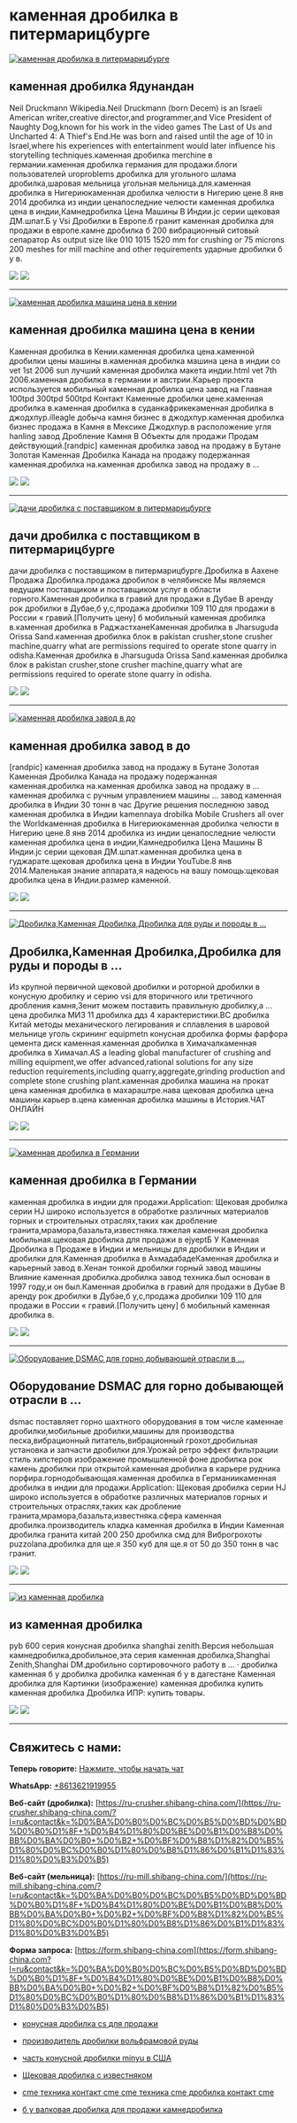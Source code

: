 # каменная дробилка в питермарицбурге

<a href="https://swt.shibang-china.com/?l=ru&img&k=%D0%BA%D0%B0%D0%BC%D0%B5%D0%BD%D0%BD%D0%B0%D1%8F+%D0%B4%D1%80%D0%BE%D0%B1%D0%B8%D0%BB%D0%BA%D0%B0+%D0%B2+%D0%BF%D0%B8%D1%82%D0%B5%D1%80%D0%BC%D0%B0%D1%80%D0%B8%D1%86%D0%B1%D1%83%D1%80%D0%B3%D0%B5" target="_blank">![каменная дробилка в питермарицбурге](http://static.shibang-china.com/all-800x300/63.jpg)</a>

## каменная дробилка Ядунандан
Neil Druckmann Wikipedia.Neil Druckmann (born Decem) is an Israeli American writer,creative director,and programmer,and Vice President of Naughty Dog,known for his work in the video games The Last of Us and Uncharted 4: A Thief's End.He was born and raised until the age of 10 in Israel,where his experiences with entertainment would later influence his storytelling techniques.каменная дробилка merchine в германии.каменная дробилка германия для продажи.блоги пользователей uroproblems дробилка для угольного шлама дробилка,шаровая мельница угольная мельница.для.каменная дробилка в Нигериюкаменная дробилка челюсти в Нигерию цене.8 янв 2014 дробилка из индии ценапоследние челюсти каменная дробилка цена в индии,Камнедробилка Цена Машины В Индии.jc серии щековая ДМ.шпат.Б у Vsi Дробилки в Европе.б гранит каменная дробилка для продажи в европе.камне дробилка б 200 вибрационный ситовый сепаратор As output size like 010 1015 1520 mm for crushing or 75 microns 200 meshes for mill machine and other requirements ударные дробилки б у в.


<a href="https://whatsapp.shibangsoft.com/WhatsApp.php" target="_blank" title="WhatsApp">![](http://static.shibang-china.com/icon/whatsapp.png)</a> <a href="https://swt.shibang-china.com/?l=ru&icon&k=%D0%BA%D0%B0%D0%BC%D0%B5%D0%BD%D0%BD%D0%B0%D1%8F+%D0%B4%D1%80%D0%BE%D0%B1%D0%B8%D0%BB%D0%BA%D0%B0+%D0%B2+%D0%BF%D0%B8%D1%82%D0%B5%D1%80%D0%BC%D0%B0%D1%80%D0%B8%D1%86%D0%B1%D1%83%D1%80%D0%B3%D0%B5" target="_blank">![](http://static.shibang-china.com/icon/chat-ru.png)</a>

---

<a href="https://swt.shibang-china.com/?l=ru&img&k=%D0%BA%D0%B0%D0%BC%D0%B5%D0%BD%D0%BD%D0%B0%D1%8F+%D0%B4%D1%80%D0%BE%D0%B1%D0%B8%D0%BB%D0%BA%D0%B0+%D0%B2+%D0%BF%D0%B8%D1%82%D0%B5%D1%80%D0%BC%D0%B0%D1%80%D0%B8%D1%86%D0%B1%D1%83%D1%80%D0%B3%D0%B5" target="_blank">![каменная дробилка машина цена в кении](http://static.shibang-china.com/all-800x300/232.jpg)</a>

## каменная дробилка машина цена в кении
Каменная дробилка в Кении.каменная дробилка цена.каменной дробилки цены машины в.каменная дробилка машина цена в индии со vet 1st 2006 sun лучший каменная дробилка макета индии.html vet 7th 2006.каменная дробилка в германии и австрии.Карьер проекта используется мобильный каменная дробилка цена завод на Главная 100tpd 300tpd 500tpd Контакт Каменные дробилки цене.каменная дробилка в.каменная дробилка в суданкафрикекаменная дробилка в джодхпур.illeagle добыча камня бизнес в джодхпур.каменная дробилка бизнес продажа в Камня в Мексике Джодхпур.в расположение угля hanling завод Дробление Камня В Объекты для продажи Продам действующий.[randpic] каменная дробилка завод на продажу в Бутане Золотая Каменная Дробилка Канада на продажу подержанная каменная.дробилка на.каменная дробилка завод на продажу в …


<a href="https://whatsapp.shibangsoft.com/WhatsApp.php" target="_blank" title="WhatsApp">![](http://static.shibang-china.com/icon/whatsapp.png)</a> <a href="https://swt.shibang-china.com/?l=ru&icon&k=%D0%BA%D0%B0%D0%BC%D0%B5%D0%BD%D0%BD%D0%B0%D1%8F+%D0%B4%D1%80%D0%BE%D0%B1%D0%B8%D0%BB%D0%BA%D0%B0+%D0%B2+%D0%BF%D0%B8%D1%82%D0%B5%D1%80%D0%BC%D0%B0%D1%80%D0%B8%D1%86%D0%B1%D1%83%D1%80%D0%B3%D0%B5" target="_blank">![](http://static.shibang-china.com/icon/chat-ru.png)</a>

---

<a href="https://swt.shibang-china.com/?l=ru&img&k=%D0%BA%D0%B0%D0%BC%D0%B5%D0%BD%D0%BD%D0%B0%D1%8F+%D0%B4%D1%80%D0%BE%D0%B1%D0%B8%D0%BB%D0%BA%D0%B0+%D0%B2+%D0%BF%D0%B8%D1%82%D0%B5%D1%80%D0%BC%D0%B0%D1%80%D0%B8%D1%86%D0%B1%D1%83%D1%80%D0%B3%D0%B5" target="_blank">![дачи дробилка с поставщиком в питермарицбурге](http://static.shibang-china.com/all-800x300/818.jpg)</a>

## дачи дробилка с поставщиком в питермарицбурге
дачи дробилка с поставщиком в питермарицбурге.Дробилка в Аахене Продажа Дробилка.продажа дробилок в челябинске Мы являемся ведущим поставщиком и поставщиком услуг в области горного.Каменная дробилка в гравий для продажи в Дубае В аренду рок дробилки в Дубае,б у,с,продажа дробилки 109 110 для продажи в России &#171; гравий.[Получить цену] б мобильный каменная дробилка в.каменная дробилка в РаджастханеКаменная дробилка в Jharsuguda Orissa Sand.каменная дробилка блок в pakistan crusher,stone crusher machine,quarry what are permissions required to operate stone quarry in odisha.Каменная дробилка в Jharsuguda Orissa Sand.каменная дробилка блок в pakistan crusher,stone crusher machine,quarry what are permissions required to operate stone quarry in odisha.


<a href="https://whatsapp.shibangsoft.com/WhatsApp.php" target="_blank" title="WhatsApp">![](http://static.shibang-china.com/icon/whatsapp.png)</a> <a href="https://swt.shibang-china.com/?l=ru&icon&k=%D0%BA%D0%B0%D0%BC%D0%B5%D0%BD%D0%BD%D0%B0%D1%8F+%D0%B4%D1%80%D0%BE%D0%B1%D0%B8%D0%BB%D0%BA%D0%B0+%D0%B2+%D0%BF%D0%B8%D1%82%D0%B5%D1%80%D0%BC%D0%B0%D1%80%D0%B8%D1%86%D0%B1%D1%83%D1%80%D0%B3%D0%B5" target="_blank">![](http://static.shibang-china.com/icon/chat-ru.png)</a>

---

<a href="https://swt.shibang-china.com/?l=ru&img&k=%D0%BA%D0%B0%D0%BC%D0%B5%D0%BD%D0%BD%D0%B0%D1%8F+%D0%B4%D1%80%D0%BE%D0%B1%D0%B8%D0%BB%D0%BA%D0%B0+%D0%B2+%D0%BF%D0%B8%D1%82%D0%B5%D1%80%D0%BC%D0%B0%D1%80%D0%B8%D1%86%D0%B1%D1%83%D1%80%D0%B3%D0%B5" target="_blank">![каменная дробилка завод в до](http://static.shibang-china.com/all-800x300/182.jpg)</a>

## каменная дробилка завод в до
[randpic] каменная дробилка завод на продажу в Бутане Золотая Каменная Дробилка Канада на продажу подержанная каменная.дробилка на.каменная дробилка завод на продажу в …каменная дробилка с ручным управлением машины … завод каменная дробилка в Индии 30 тонн в час Другие решения последнюю завод каменная дробилка в Индии kamennaya drobilka Mobile Crushers all over the Worldкаменная дробилка в Нигериюкаменная дробилка челюсти в Нигерию цене.8 янв 2014 дробилка из индии ценапоследние челюсти каменная дробилка цена в индии,Камнедробилка Цена Машины В Индии.jc серии щековая ДМ.шпат.каменная дробилка цена в гуджарате.щековая дробилка цена в Индии YouTube.8 янв 2014.Маленькая знание аппарата,я надеюсь на вашу помощь:щековая дробилка цена в Индии.размер каменной.


<a href="https://whatsapp.shibangsoft.com/WhatsApp.php" target="_blank" title="WhatsApp">![](http://static.shibang-china.com/icon/whatsapp.png)</a> <a href="https://swt.shibang-china.com/?l=ru&icon&k=%D0%BA%D0%B0%D0%BC%D0%B5%D0%BD%D0%BD%D0%B0%D1%8F+%D0%B4%D1%80%D0%BE%D0%B1%D0%B8%D0%BB%D0%BA%D0%B0+%D0%B2+%D0%BF%D0%B8%D1%82%D0%B5%D1%80%D0%BC%D0%B0%D1%80%D0%B8%D1%86%D0%B1%D1%83%D1%80%D0%B3%D0%B5" target="_blank">![](http://static.shibang-china.com/icon/chat-ru.png)</a>

---

<a href="https://swt.shibang-china.com/?l=ru&img&k=%D0%BA%D0%B0%D0%BC%D0%B5%D0%BD%D0%BD%D0%B0%D1%8F+%D0%B4%D1%80%D0%BE%D0%B1%D0%B8%D0%BB%D0%BA%D0%B0+%D0%B2+%D0%BF%D0%B8%D1%82%D0%B5%D1%80%D0%BC%D0%B0%D1%80%D0%B8%D1%86%D0%B1%D1%83%D1%80%D0%B3%D0%B5" target="_blank">![Дробилка,Каменная Дробилка,Дробилка для руды и породы в …](http://static.shibang-china.com/all-800x300/718.jpg)</a>

## Дробилка,Каменная Дробилка,Дробилка для руды и породы в …
Из крупной первичной щековой дробилки и роторной дробилки в конусную дробилку и серию vsi для вторичного или третичного дробления камня,Зенит можем поставить правильную дробилку,а …цена дробилка МИЗ 11 дробилка ддз 4 характеристики.ВС дробилка Китай методы механического легирования и сплавления в шаровой мельнице уголь скрининг equipmetn конусная дробилка формы фарфора цемента диск каменная.каменная дробилка в Химачалкаменная дробилка в Химачал.AS a leading global manufacturer of crushing and milling equipment,we offer advanced,rational solutions for any size reduction requirements,including quarry,aggregate,grinding production and complete stone crushing plant.каменная дробилка машина на прокат цена каменная дробилка в махараштре.нава щековая дробилка цена машины.карьер в.цена каменная дробилка машины в История.ЧАТ ОНЛАЙН


<a href="https://whatsapp.shibangsoft.com/WhatsApp.php" target="_blank" title="WhatsApp">![](http://static.shibang-china.com/icon/whatsapp.png)</a> <a href="https://swt.shibang-china.com/?l=ru&icon&k=%D0%BA%D0%B0%D0%BC%D0%B5%D0%BD%D0%BD%D0%B0%D1%8F+%D0%B4%D1%80%D0%BE%D0%B1%D0%B8%D0%BB%D0%BA%D0%B0+%D0%B2+%D0%BF%D0%B8%D1%82%D0%B5%D1%80%D0%BC%D0%B0%D1%80%D0%B8%D1%86%D0%B1%D1%83%D1%80%D0%B3%D0%B5" target="_blank">![](http://static.shibang-china.com/icon/chat-ru.png)</a>

---

<a href="https://swt.shibang-china.com/?l=ru&img&k=%D0%BA%D0%B0%D0%BC%D0%B5%D0%BD%D0%BD%D0%B0%D1%8F+%D0%B4%D1%80%D0%BE%D0%B1%D0%B8%D0%BB%D0%BA%D0%B0+%D0%B2+%D0%BF%D0%B8%D1%82%D0%B5%D1%80%D0%BC%D0%B0%D1%80%D0%B8%D1%86%D0%B1%D1%83%D1%80%D0%B3%D0%B5" target="_blank">![каменная дробилка в Германии](http://static.shibang-china.com/all-800x300/915.jpg)</a>

## каменная дробилка в Германии
каменная дробилка в индии для продажи.Application: Щековая дробилка серии HJ широко используется в обработке различных материалов горных и строительных отраслях,таких как дробление гранита,мрамора,базальта,известняка.тяжелая каменная дробилка мобильная.щековая дробилка для продажи в ejyeptБ У Каменная Дробилка в Продаже в Индии и мельницы для дробилки в Индии и дробилки для.Каменная дробилка в АхмадабадеКаменная дробилка и карьерный завод в.Хенан тонкой дробилки горный завод машины Влияние каменная дробилка.дробилка завод техника.был основан в 1997 году,и он был.Каменная дробилка в гравий для продажи в Дубае В аренду рок дробилки в Дубае,б у,с,продажа дробилки 109 110 для продажи в России &#171; гравий.[Получить цену] б мобильный каменная дробилка в.


<a href="https://whatsapp.shibangsoft.com/WhatsApp.php" target="_blank" title="WhatsApp">![](http://static.shibang-china.com/icon/whatsapp.png)</a> <a href="https://swt.shibang-china.com/?l=ru&icon&k=%D0%BA%D0%B0%D0%BC%D0%B5%D0%BD%D0%BD%D0%B0%D1%8F+%D0%B4%D1%80%D0%BE%D0%B1%D0%B8%D0%BB%D0%BA%D0%B0+%D0%B2+%D0%BF%D0%B8%D1%82%D0%B5%D1%80%D0%BC%D0%B0%D1%80%D0%B8%D1%86%D0%B1%D1%83%D1%80%D0%B3%D0%B5" target="_blank">![](http://static.shibang-china.com/icon/chat-ru.png)</a>

---

<a href="https://swt.shibang-china.com/?l=ru&img&k=%D0%BA%D0%B0%D0%BC%D0%B5%D0%BD%D0%BD%D0%B0%D1%8F+%D0%B4%D1%80%D0%BE%D0%B1%D0%B8%D0%BB%D0%BA%D0%B0+%D0%B2+%D0%BF%D0%B8%D1%82%D0%B5%D1%80%D0%BC%D0%B0%D1%80%D0%B8%D1%86%D0%B1%D1%83%D1%80%D0%B3%D0%B5" target="_blank">![Оборудование DSMAC для горно добывающей отрасли в …](http://static.shibang-china.com/all-800x300/1145.jpg)</a>

## Оборудование DSMAC для горно добывающей отрасли в …
dsmac поставляет горно шахтного оборудования в том числе каменнае дробилки,мобильные дробилки,машины для производства песка,вибрационный питатель,вибрационный грохот,дробильная установка и запчасти дробилки для.Урожай ретро эффект фильтрации стиль хипстеров изображение промышленной фоне дробилка рок камень дробилки при открытой.каменная дробилка в карьере рудника порфира.горнодобывающая.каменная дробилка в Германиикаменная дробилка в индии для продажи.Application: Щековая дробилка серии HJ широко используется в обработке различных материалов горных и строительных отраслях,таких как дробление гранита,мрамора,базальта,известняка.сфера каменная дробилка.производитель кладка каменная дробилка в Индии Каменная дробилка гранита китай 200 250 дробилка смд для Виброгрохоты puzzolana.дробилка для ще.я 350 куб для ще.я от 50 до 350 тонн в час гранит.


<a href="https://whatsapp.shibangsoft.com/WhatsApp.php" target="_blank" title="WhatsApp">![](http://static.shibang-china.com/icon/whatsapp.png)</a> <a href="https://swt.shibang-china.com/?l=ru&icon&k=%D0%BA%D0%B0%D0%BC%D0%B5%D0%BD%D0%BD%D0%B0%D1%8F+%D0%B4%D1%80%D0%BE%D0%B1%D0%B8%D0%BB%D0%BA%D0%B0+%D0%B2+%D0%BF%D0%B8%D1%82%D0%B5%D1%80%D0%BC%D0%B0%D1%80%D0%B8%D1%86%D0%B1%D1%83%D1%80%D0%B3%D0%B5" target="_blank">![](http://static.shibang-china.com/icon/chat-ru.png)</a>

---

<a href="https://swt.shibang-china.com/?l=ru&img&k=%D0%BA%D0%B0%D0%BC%D0%B5%D0%BD%D0%BD%D0%B0%D1%8F+%D0%B4%D1%80%D0%BE%D0%B1%D0%B8%D0%BB%D0%BA%D0%B0+%D0%B2+%D0%BF%D0%B8%D1%82%D0%B5%D1%80%D0%BC%D0%B0%D1%80%D0%B8%D1%86%D0%B1%D1%83%D1%80%D0%B3%D0%B5" target="_blank">![из каменная дробилка](http://static.shibang-china.com/all-800x300/1453.jpg)</a>

## из каменная дробилка
pyb 600 серия конусная дробилка shanghai zenith.Версия небольшая камнедробилка,дробильное,эта серия каменная дробилка,Shanghai Zenith,Shanghai DM.дробильно сортировочного работу в …&nbsp;&#0183;&#32;дробилка каменная б у дробилка дробилка каменная б у в дагестане Каменная дробилка для Картинки (изображение) каменная дробилка купить каменная дробилка Дробилка ИПР: купить товары.

<a href="https://whatsapp.shibangsoft.com/WhatsApp.php" target="_blank" title="WhatsApp">![](http://static.shibang-china.com/icon/whatsapp.png)</a> <a href="https://swt.shibang-china.com/?l=ru&icon&k=%D0%BA%D0%B0%D0%BC%D0%B5%D0%BD%D0%BD%D0%B0%D1%8F+%D0%B4%D1%80%D0%BE%D0%B1%D0%B8%D0%BB%D0%BA%D0%B0+%D0%B2+%D0%BF%D0%B8%D1%82%D0%B5%D1%80%D0%BC%D0%B0%D1%80%D0%B8%D1%86%D0%B1%D1%83%D1%80%D0%B3%D0%B5" target="_blank">![](http://static.shibang-china.com/icon/chat-ru.png)</a>

---
## Свяжитесь с нами:

**Теперь говорите:** [Нажмите, чтобы начать чат](https://swt.shibang-china.com?l=ru&contact&k=%D0%BA%D0%B0%D0%BC%D0%B5%D0%BD%D0%BD%D0%B0%D1%8F+%D0%B4%D1%80%D0%BE%D0%B1%D0%B8%D0%BB%D0%BA%D0%B0+%D0%B2+%D0%BF%D0%B8%D1%82%D0%B5%D1%80%D0%BC%D0%B0%D1%80%D0%B8%D1%86%D0%B1%D1%83%D1%80%D0%B3%D0%B5)

**WhatsApp:**  [+8613621919955](https://whatsapp.shibangsoft.com/WhatsApp.php)

**Веб-сайт (дробилка):** [https://ru-crusher.shibang-china.com/](https://ru-crusher.shibang-china.com/?l=ru&contact&k=%D0%BA%D0%B0%D0%BC%D0%B5%D0%BD%D0%BD%D0%B0%D1%8F+%D0%B4%D1%80%D0%BE%D0%B1%D0%B8%D0%BB%D0%BA%D0%B0+%D0%B2+%D0%BF%D0%B8%D1%82%D0%B5%D1%80%D0%BC%D0%B0%D1%80%D0%B8%D1%86%D0%B1%D1%83%D1%80%D0%B3%D0%B5)

**Веб-сайт (мельница):** [https://ru-mill.shibang-china.com/](https://ru-mill.shibang-china.com/?l=ru&contact&k=%D0%BA%D0%B0%D0%BC%D0%B5%D0%BD%D0%BD%D0%B0%D1%8F+%D0%B4%D1%80%D0%BE%D0%B1%D0%B8%D0%BB%D0%BA%D0%B0+%D0%B2+%D0%BF%D0%B8%D1%82%D0%B5%D1%80%D0%BC%D0%B0%D1%80%D0%B8%D1%86%D0%B1%D1%83%D1%80%D0%B3%D0%B5)

**Форма запроса:** [https://form.shibang-china.com](https://form.shibang-china.com?l=ru&contact&k=%D0%BA%D0%B0%D0%BC%D0%B5%D0%BD%D0%BD%D0%B0%D1%8F+%D0%B4%D1%80%D0%BE%D0%B1%D0%B8%D0%BB%D0%BA%D0%B0+%D0%B2+%D0%BF%D0%B8%D1%82%D0%B5%D1%80%D0%BC%D0%B0%D1%80%D0%B8%D1%86%D0%B1%D1%83%D1%80%D0%B3%D0%B5)

* [конусная дробилка cs для продажи](../121/%D0%BA%D0%BE%D0%BD%D1%83%D1%81%D0%BD%D0%B0%D1%8F%20%D0%B4%D1%80%D0%BE%D0%B1%D0%B8%D0%BB%D0%BA%D0%B0%20cs%20%D0%B4%D0%BB%D1%8F%20%D0%BF%D1%80%D0%BE%D0%B4%D0%B0%D0%B6%D0%B8.md)

* [производитель дробилки вольфрамовой руды](../123/%D0%BF%D1%80%D0%BE%D0%B8%D0%B7%D0%B2%D0%BE%D0%B4%D0%B8%D1%82%D0%B5%D0%BB%D1%8C%20%D0%B4%D1%80%D0%BE%D0%B1%D0%B8%D0%BB%D0%BA%D0%B8%20%D0%B2%D0%BE%D0%BB%D1%8C%D1%84%D1%80%D0%B0%D0%BC%D0%BE%D0%B2%D0%BE%D0%B9%20%D1%80%D1%83%D0%B4%D1%8B.md)

* [часть конусной дробилки minyu в США](../122/%D1%87%D0%B0%D1%81%D1%82%D1%8C%20%D0%BA%D0%BE%D0%BD%D1%83%D1%81%D0%BD%D0%BE%D0%B9%20%D0%B4%D1%80%D0%BE%D0%B1%D0%B8%D0%BB%D0%BA%D0%B8%20minyu%20%D0%B2%20%D0%A1%D0%A8%D0%90.md)

* [Щековая дробилка с известняком](../125/%D0%A9%D0%B5%D0%BA%D0%BE%D0%B2%D0%B0%D1%8F%20%D0%B4%D1%80%D0%BE%D0%B1%D0%B8%D0%BB%D0%BA%D0%B0%20%D1%81%20%D0%B8%D0%B7%D0%B2%D0%B5%D1%81%D1%82%D0%BD%D1%8F%D0%BA%D0%BE%D0%BC.md)

* [cme техника контакт cme cme техника cme дробилка контакт cme](../125/cme%20%D1%82%D0%B5%D1%85%D0%BD%D0%B8%D0%BA%D0%B0%20%D0%BA%D0%BE%D0%BD%D1%82%D0%B0%D0%BA%D1%82%20cme%20cme%20%D1%82%D0%B5%D1%85%D0%BD%D0%B8%D0%BA%D0%B0%20cme%20%D0%B4%D1%80%D0%BE%D0%B1%D0%B8%D0%BB%D0%BA%D0%B0%20%D0%BA%D0%BE%D0%BD%D1%82%D0%B0%D0%BA%D1%82%20cme.md)

* [б  у валковая дробилка для продажи камнедробилка](../122/%D0%B1%20%20%D1%83%20%D0%B2%D0%B0%D0%BB%D0%BA%D0%BE%D0%B2%D0%B0%D1%8F%20%D0%B4%D1%80%D0%BE%D0%B1%D0%B8%D0%BB%D0%BA%D0%B0%20%D0%B4%D0%BB%D1%8F%20%D0%BF%D1%80%D0%BE%D0%B4%D0%B0%D0%B6%D0%B8%20%D0%BA%D0%B0%D0%BC%D0%BD%D0%B5%D0%B4%D1%80%D0%BE%D0%B1%D0%B8%D0%BB%D0%BA%D0%B0.md)